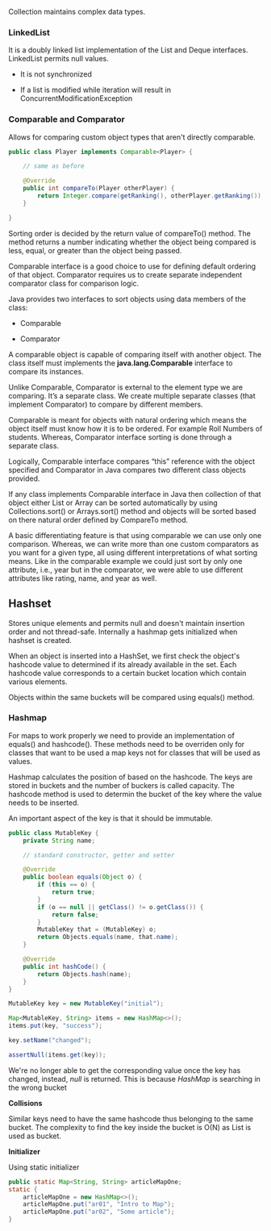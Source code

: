 Collection maintains complex data types. 

### LinkedList

It is a doubly linked list implementation of the List and Deque interfaces. LinkedList permits null values.

* It is not synchronized

* If a list is modified while iteration will result in ConcurrentModificationException

### Comparable and Comparator

Allows for comparing custom object types that aren't directly comparable. 

```java
public class Player implements Comparable<Player> {

    // same as before

    @Override
    public int compareTo(Player otherPlayer) {
        return Integer.compare(getRanking(), otherPlayer.getRanking());
    }

}
```

Sorting order is decided by the return value of compareTo() method. The method returns a number indicating whether the object being compared is less, equal, or greater than the object being passed. 

Comparable interface is a good choice to use for defining default ordering of that object. Comparator requires us to create separate independent comparator class for comparison logic.

Java provides two interfaces to sort objects using data members of the class:

* Comparable

* Comparator

A comparable object is capable of comparing itself with another object. The class itself must implements the **java.lang.Comparable** interface to compare its instances.

Unlike Comparable, Comparator is external to the element type we are comparing. It’s a separate class. We create multiple separate classes (that implement Comparator) to compare by different members.

Comparable is meant for objects with natural ordering which means the object itself must know how it is to be ordered. For example Roll Numbers of students. Whereas, Comparator interface sorting is done through a separate class.

Logically, Comparable interface compares “this” reference with the object specified and Comparator in Java compares two different class objects provided.

If any class implements Comparable interface in Java then collection of that object either List or Array can be sorted automatically by using Collections.sort() or Arrays.sort() method and objects will be sorted based on there natural order defined by CompareTo method.

A basic differentiating feature is that using comparable we can use only one comparison. Whereas, we can write more than one custom comparators as you want for a given type, all using different interpretations of what sorting means. Like in the comparable example we could just sort by only one attribute, i.e., year but in the comparator, we were able to use different attributes like rating, name, and year as well.


## Hashset

Stores unique elements and permits null and doesn't maintain insertion order and not thread-safe. Internally a hashmap gets initialized when hashset is created. 

When an object is inserted into a HashSet, we first check the object's hashcode value to determined if its already available in the set. Each hashcode value corresponds to a certain bucket location which contain various elements. 

Objects within the same buckets will be compared using equals() method. 

### Hashmap

For maps to work properly we need to provide an implementation of equals() and hashcode(). These methods need to be overriden only for classes that want to be used a map keys not for classes that will be used as values. 

Hashmap calculates the position of based on the hashcode. The keys are stored in buckets and the number of buckers is called capacity. The hashcode method is used to determin the bucket of the key where the value needs to be inserted. 

An important aspect of the key is that it should be immutable. 

```java
public class MutableKey {
    private String name;

    // standard constructor, getter and setter

    @Override
    public boolean equals(Object o) {
        if (this == o) {
            return true;
        }
        if (o == null || getClass() != o.getClass()) {
            return false;
        }
        MutableKey that = (MutableKey) o;
        return Objects.equals(name, that.name);
    }

    @Override
    public int hashCode() {
        return Objects.hash(name);
    }
}
```

```java
MutableKey key = new MutableKey("initial");

Map<MutableKey, String> items = new HashMap<>();
items.put(key, "success");

key.setName("changed");

assertNull(items.get(key));
```

We're no longer able to get the corresponding value once the key has changed, instead, *null* is returned. This is because *HashMap* is searching in the wrong bucket

**Collisions**

Similar keys need to have the same hashcode thus belonging to the same bucket. The complexity to find the key inside the bucket is O(N) as List is used as bucket.

**Initializer**

Using static initializer

```java
public static Map<String, String> articleMapOne;
static {
    articleMapOne = new HashMap<>();
    articleMapOne.put("ar01", "Intro to Map");
    articleMapOne.put("ar02", "Some article");
}
```
